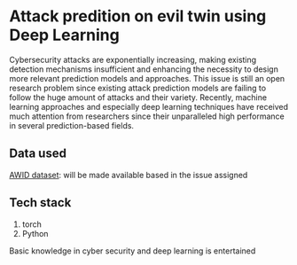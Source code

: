 # Attack predition on evil twin using Deep Learning

Cybersecurity attacks are exponentially increasing, making existing detection mechanisms insufficient and enhancing the necessity to design more relevant prediction models and approaches. This issue is still an open research problem since existing attack prediction models are failing to follow the huge amount of attacks and their variety. Recently, machine learning approaches and especially deep learning techniques have received much attention from researchers since their unparalleled high performance in several prediction-based fields.

## Data used
[AWID dataset](https://icsdweb.aegean.gr/awid/awid3): will be made available based in the issue assigned<br>
## Tech stack
1. torch
1. Python

Basic knowledge in cyber security and deep learning is entertained<br><br>
